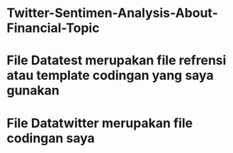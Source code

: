 # Twitter-Sentimen-Analysis-About-Financial-Topic
# File Datatest merupakan file refrensi atau template codingan yang saya gunakan
# File Datatwitter merupakan file codingan saya
